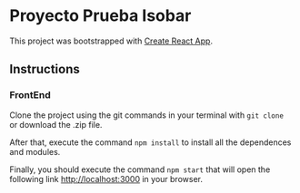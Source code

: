 # Proyecto Prueba Isobar

This project was bootstrapped with [Create React App](https://github.com/facebook/create-react-app).

## Instructions

### FrontEnd

Clone the project using the git commands in your terminal with `git clone ` or download the .zip file.

After that, execute the command `npm install` to install all the dependences and modules.

Finally, you should execute the command `npm start` that will open the following link [http://localhost:3000](http://localhost:3000) in your browser.
